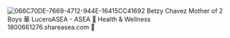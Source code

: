 ![066C70DE-7669-4712-944E-16415CC41692](https://github.com/LuceroASEA/LuceroASEA/assets/134026088/e663b25d-e967-4eca-8449-c9a84abe6686)
Betzy Chavez 
Mother of 2 Boys 華
LuceroASEA - ASEA 﫧
Health & Wellness  
1800661276.shareasea.com 
